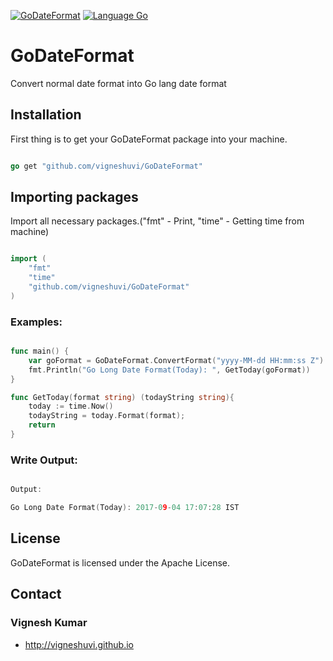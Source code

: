 [![GoDateFormat](https://img.shields.io/travis/rust-lang/rust.svg)](https://github.com/vigneshuvi/GoDateFormat)
[![Language Go](https://img.shields.io/badge/Go-Lang-green.svg?style=shields)](https://golang.org/)



# GoDateFormat

Convert normal date format into Go lang date format

## Installation

First thing is to get your GoDateFormat package into your machine.

```go

go get "github.com/vigneshuvi/GoDateFormat"

```

## Importing packages

Import all necessary packages.("fmt" - Print, "time" - Getting time from machine) 

```go

import (
    "fmt"
    "time"
    "github.com/vigneshuvi/GoDateFormat"
)

```


### Examples:

```go

func main() {
    var goFormat = GoDateFormat.ConvertFormat("yyyy-MM-dd HH:mm:ss Z")
    fmt.Println("Go Long Date Format(Today): ", GetToday(goFormat))
}

func GetToday(format string) (todayString string){
    today := time.Now()
    todayString = today.Format(format);
    return
}


```

### Write Output:

```go

Output: 

Go Long Date Format(Today): 2017-09-04 17:07:28 IST

```

## License

GoDateFormat is licensed under the Apache License.

## Contact

### Vignesh Kumar
* http://vigneshuvi.github.io